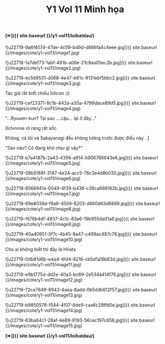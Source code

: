 ﻿---
layout: post
title: Y1 Vol 11 Minh họa
permalink: /y1-vol11/minhhoa/
---

**[⏩]({{ site.baseurl }}/y1-vol11/loibatdau/)**

![u22719-9a6f4074-47de-4c59-bd9d-d866fa4c4eee.jpg]({{ site.baseurl }}/images/cote/y1-vol11/image1.jpg)

![u22719-1a7def73-1abf-491b-a06e-21c8aa05ec2b.jpg]({{ site.baseurl }}/images/cote/y1-vol11/image2.jpg)

![u22719-ec569531-d068-4e47-b61c-9131ebf5bbc2.jpg]({{ site.baseurl }}/images/cote/y1-vol11/image3.jpg)

Tác giả rất biết chiều lolicon :))

![u22719-cef23371-8c1b-442a-a33a-4799dace89d5.jpg]({{ site.baseurl }}/images/cote/y1-vol11/image4.jpg)

\"\...Ryuuen-kun? Tại sao \....cậu\... lại ở đây\...\"

\[Ichinose rõ ràng rất sốc.

Không, cả tôi và Sakayanagi đều không lường trước được điều này . \]

\"Sao nào? Cô đang khó chịu gì vậy?\"

![u22719-b7a4187b-2a43-4356-a914-b906766643e6.jpg]({{ site.baseurl }}/images/cote/y1-vol11/image5.jpg)

![u22719-08b5188f-3147-4e24-acc5-76c3e4d8b030.jpg]({{ site.baseurl }}/images/cote/y1-vol11/image6.jpg)

![u22719-8566941a-0049-4f39-b436-c36ca686162b.jpg]({{ site.baseurl }}/images/cote/y1-vol11/image7.jpg)

![u22719-69e8038d-f9a6-4559-8203-d660d63d6669.jpg]({{ site.baseurl }}/images/cote/y1-vol11/image8.jpg)

![u22719-f676b4df-4837-4c1c-83a6-19b955da01a6.jpg]({{ site.baseurl }}/images/cote/y1-vol11/image9.jpg)

![u22719-40a40951-0f7c-4b45-8e47-c499ac487c76.jpg]({{ site.baseurl }}/images/cote/y1-vol11/image10.jpg)

Cho ai không biết thì đây là Hirata

![u22719-0db81d6b-e4a4-4fd4-8216-cb5d1a16b63d.jpg]({{ site.baseurl }}/images/cote/y1-vol11/image11.jpg)

![u22719-e9b1775d-dd2e-40a3-bc69-2e534a414f76.jpg]({{ site.baseurl }}/images/cote/y1-vol11/image12.jpg)

![u22719-72ce7849-8943-4aea-8add-0b5ddb612f57.jpg]({{ site.baseurl }}/images/cote/y1-vol11/image13.jpg)

![u22719-b9850578-f544-4f07-8de9-caa6c29ffd0e.jpg]({{ site.baseurl }}/images/cote/y1-vol11/image14.jpg)

![u22719-63ba64c1-26af-4e89-8193-56cec197c658.jpg]({{ site.baseurl }}/images/cote/y1-vol11/image15.jpg)

**[⏩]({{ site.baseurl }}/y1-vol11/loibatdau/)**
